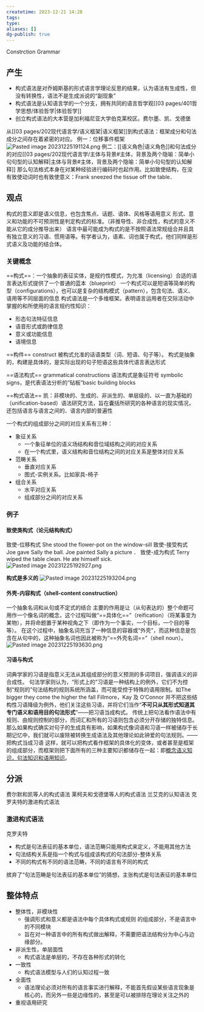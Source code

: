 ```yaml
---
createtime: 2023-12-21 14:28
tags: 
type: 
aliases: []
dg-publish: true
---
```

Constrction Grammar
## 产生
- 构式语法是对乔姆斯基的形式语言学理论反思的结果，认为语法有生成性，但没有转换性，语法不是生成派说的“副现象”
- 构式语法是认知语言学的一个分支，拥有共同的语言哲学观[[03 pages/401哲学思想/体验哲学\|体验哲学]]
- 创立构式语法的大本营是加利福尼亚大学伯克莱校区。费尔墨、凯、戈德堡


从[[03 pages/202现代语言学/语义框架\|语义框架]]到构式语法：框架成分和句法成分之间存在着紧密的对应。
例一：位移事件框架
![Pasted image 20231225191124.png](/img/user/09%20settings/Z%20attachment/Pasted%20image%2020231225191124.png)
例二：[[语义角色\|语义角色]]和句法成分的对应[[03 pages/202现代语言学/主体与背景#主体，背景及两个隐喻：简单小句句型的认知解释\|主体与背景#主体，背景及两个隐喻：简单小句句型的认知解释]]
那么句法格式本身在对某种经验进行编码时也起作用。比如致使结构，在没有致使动词时也有致使意义：Frank sneezed the tissue off the table．

## 观点
构式的意义即是语义信息，也包含焦点、话题、语体、风格等语用意义
形式、意义和功能的不可预测性是判定构式的标准。（非推导性、非合成性，构式的意义不能从它的成分推导出来）
语言中最可能成为构式的是不按照语法常规组合并且具有独立意义的习语、惯用语等。有学者认为，语素、词也属于构式，他们同样是形式语义及功能的结合体。

### 关键概念
==构式==：一个抽象的表征实体，是规约性模式，为允准（licensing）合适的语言表达形式提供了一个普通的蓝本（blueprint）
一个构式可以是短语等简单的构型（configurations），也可以是复杂的结构模式（pattern），包含句法、语义、语用等不同层面的信息
构式语法是一个多维框架。表明语言运用者在交际活动中掌握的和所使用的语言规约性知识：
- 形态句法特征信息
- 语音形式或韵律信息
- 意义或功能信息
- 语境信息


==构件== construct
被构式允准的话语类型（词、短语、句子等）。
构式是抽象的，构建是具体的，是实际出现的句子短语这些具体代语言表达形式

==语法构式== grammatical constructions
语法构式是象征符号 symbolic signs，是代表语法分析的“砧板”basic building blocks

==构式语法==
凯：非模块的、生成的、非派生的、单层级的、以一直为基础的（unification-based）语法研究方法，旨在囊括所研究的各种语言的现实情况，还包括语言与语言之间的、语言内部的普遍性

一个构式的组成部分之间的对应关系有三种：
- 象征关系
	- 一个象征单位的语义场结构和音位域结构之间的对应关系
	- 在一个构式里，语义结构和音位结构之间的对应关系是整体对应关系
- 范畴关系
	- 垂直对应关系
	- 图式-实例关系。比如家具-椅子
- 组合关系
	- 水平对应关系
	- 组成部分之间的对应关系

### 例子
#### 致使类构式（论元结构构式）
致使-位移构式
She stood the flower-pot on the window-sill
致使-接受构式
Joe gave Sally the ball.
Joe painted Sally a picture ．
致使-成为构式 
Terry wiped the table clean.
He ate himself sick.
![Pasted image 20231225192927.png](/img/user/09%20settings/Z%20attachment/Pasted%20image%2020231225192927.png)

**构式是多义的**
![Pasted image 20231225193204.png](/img/user/09%20settings/Z%20attachment/Pasted%20image%2020231225193204.png)

#### 外壳-内容构式（shell-content construction）
一个抽象名词和从句或不定式的结合
主要的作用是让（从句表达的）整个命题可用作一个像名词的概念，这个过程叫做“==具体化==”（reification）（将某事变为某物），并将命题置于某种视角之下（即作为一个事实，一个目标，一个目的等等）。
在这个过程中，抽象名词充当了一种信息的容器或“外壳”，而这种信息是包含在从句中的，这种抽象名词也因此被称为“==外壳名词==”（shell noun）。
![Pasted image 20231225193630.png](/img/user/09%20settings/Z%20attachment/Pasted%20image%2020231225193630.png)

#### 习语与构式
词典学家的习语是指意义无法从其组成部分的意义预测的多词项目，强调语义的非合成性。
句法学家则认为，“形式上的”习语是一种结构上的例外，它们不为控制“规则的”句法结构的规则系统所涵盖，而可能受控于特殊的语用限制。如The bigger they come the higher the fall
Fillmore，Kay 及 O‘Connor 并不把这些结构性习语降级为例外，他们关注这些习语，并将它们当作“**不可只从其形式知道其专门语义和语用目的句法形式**”——把习语当成构式。
传统上把句法看作语法中有规则、由规则控制的部分，而词汇和所有的习语则包含必须分开存储的独特信息。那么如果构式确实对句子的生成具有影响，如果构式像词语和习语一样被储存于长期记忆中，我们就可以废除被转换生成语法及其他理论如此钟爱的句法规则。——把构式当成习语
这样，就可以把构式看作框架的具体化的变体，或者甚至是框架的组成部分，而框架则把下面所有的三种主要知识都储存在一起：即<u>概念语义知识，句法知识和语用知识</u>。

## 分派
费尔默和凯等人的构式语法
莱柯夫和戈德堡等人的构式语法
兰艾克的认知语法
克罗夫特的激进构式语法

### 激进构式语法
克罗夫特
- 构式是句法表征的基本单位，语法范畴只能用构式来定义，不能用其他方法
- 句法结构关系是指一个构式与组成该构式的句法部分-整体关系
- 不同的构式有不同的语法范畴，不同的语言有不同的构式

摈弃了“句法范畴是句法表征的基本单位”的猜想，主张构式是句法表征的基本单位

## 整体特点
- 整体性，非模块性
	- 强调形式和意义都是语法中每个具体构式或规则 的组成部分，不是语言中的不同模块
	- 旨在对一种语言中的所有构式做出解释，不需要把语法结构分为中心与边缘部分。
- 非派生性，单层面性
	- 构式语法是单层的，不存在各种形式的转化
- 一致性
	- 构式语法模型与人们的认知过程一致
- 全面性
	- 语法理论必须对所有的语言事实进行解释，不能首先假设某些语言现象是核心的，而另外一些是边缘性的，甚至是可以被排除在理论关注之外的
- 重视语用研究

